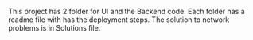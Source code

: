 This project has 2 folder for UI and the Backend code. Each folder has a readme file with has the deployment steps.
The solution to network problems is in Solutions file.
